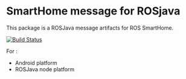 # SmartHome message for ROSjava
This package is a ROSJava message artifacts for ROS SmartHome.

[![Build Status](http://build.ros.org/buildStatus/icon?job=Idev__smarthome_msgs_java__ubuntu_trusty_amd64)](http://build.ros.org/job/Idev__smarthome_msgs_java__ubuntu_trusty_amd64/)

For :
* Android platform
* ROSJava node platform 
